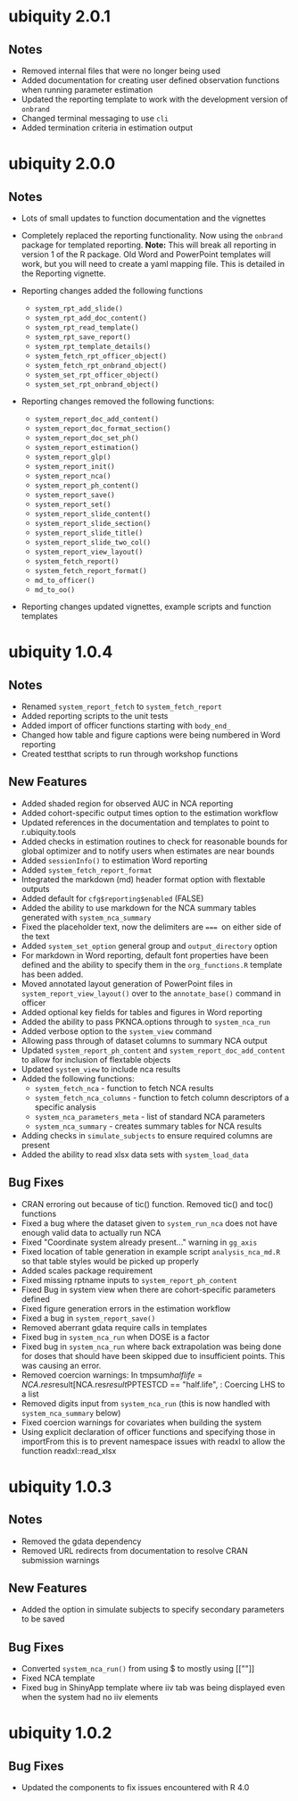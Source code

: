 # ubiquity 2.0.1

## Notes
- Removed internal files that were no longer being used
- Added documentation for creating user defined observation functions when running parameter estimation
- Updated the reporting template to work with the development version of `onbrand`
- Changed terminal messaging to use `cli`
- Added termination criteria in estimation output

# ubiquity 2.0.0

## Notes
- Lots of small updates to function documentation and the vignettes

- Completely replaced the reporting functionality. Now using the `onbrand` package for templated reporting.  **Note:** This will break all reporting in  version 1 of the R package. Old Word and PowerPoint templates will work, but you will need to create a yaml mapping file. This is detailed in the Reporting vignette.

- Reporting changes added the following functions
  - `system_rpt_add_slide()`
  - `system_rpt_add_doc_content()`
  - `system_rpt_read_template()`
  - `system_rpt_save_report()`
  - `system_rpt_template_details()`
  - `system_fetch_rpt_officer_object()`
  - `system_fetch_rpt_onbrand_object()`
  - `system_set_rpt_officer_object()`
  - `system_set_rpt_onbrand_object()`

- Reporting changes removed the following functions:
  - `system_report_doc_add_content()`
  - `system_report_doc_format_section()`
  - `system_report_doc_set_ph()`
  - `system_report_estimation()`
  - `system_report_glp()`
  - `system_report_init()`
  - `system_report_nca()`
  - `system_report_ph_content()`
  - `system_report_save()`
  - `system_report_set()`
  - `system_report_slide_content()`
  - `system_report_slide_section()`
  - `system_report_slide_title()`
  - `system_report_slide_two_col()`
  - `system_report_view_layout()`
  - `system_fetch_report()`
  - `system_fetch_report_format()`
  - `md_to_officer()`
  - `md_to_oo()`

- Reporting changes updated vignettes, example scripts and function templates

# ubiquity 1.0.4

## Notes
- Renamed `system_report_fetch` to `system_fetch_report`
- Added reporting scripts to the unit tests
- Added import of officer functions starting with `body_end_`
- Changed how table and figure captions were being numbered in Word reporting
- Created testthat scripts to run through workshop functions

## New Features
- Added shaded region for observed AUC in NCA reporting
- Added cohort-specific output times option to the estimation workflow
- Updated references in the documentation and templates to point to r.ubiquity.tools
- Added checks in estimation routines to check for reasonable bounds for
  global optimizer and to notify users when estimates are near bounds
- Added `sessionInfo()` to estimation Word reporting
- Added `system_fetch_report_format`
- Integrated the markdown (md) header format option with flextable outputs
- Added default for `cfg$reporting$enabled` (FALSE)
- Added the ability to use markdown for the NCA summary tables generated with `system_nca_summary`
- Fixed the placeholder text, now the delimiters are `=== `on either side of the text
- Added `system_set_option` general group and `output_directory` option
- For markdown in Word reporting, default font properties have been defined
  and the ability to specify them in the `org_functions.R` template has been
  added. 
- Moved annotated layout generation of PowerPoint files in
  `system_report_view_layout()` over to the `annotate_base()` command in officer
- Added optional key fields for tables and figures in Word reporting 
- Added the ability to pass PKNCA.options through to `system_nca_run`
- Added verbose option to the `system_view` command
- Allowing pass through of dataset columns to summary NCA output
- Updated `system_report_ph_content` and `system_report_doc_add_content` to allow for inclusion of flextable objects
- Updated `system_view` to include nca results
- Added the following functions: 
  - `system_fetch_nca` - function to fetch NCA results
  - `system_fetch_nca_columns` - function to fetch column descriptors of a specific analysis
  - `system_nca_parameters_meta` - list of standard NCA parameters
  - `system_nca_summary` - creates summary tables for NCA results
- Adding checks in `simulate_subjects` to ensure required columns are present
- Added the ability to read xlsx data sets with `system_load_data`

## Bug Fixes
- CRAN erroring out because of tic() function. Removed tic() and toc()
  functions
- Fixed a bug where the dataset given to `system_run_nca` does not have enough
  valid data to actually run NCA
- Fixed "Coordinate system already present..."  warning in `gg_axis`
- Fixed location of table generation in example script `analysis_nca_md.R` so
  that table styles would be picked up properly
- Added scales package requirement
- Fixed missing rptname inputs to `system_report_ph_content`
- Fixed Bug in system view when there are cohort-specific parameters defined
- Fixed figure generation errors in the estimation workflow
- Fixed a bug in `system_report_save()`
- Removed aberrant gdata require calls in templates
- Fixed bug in `system_nca_run` when DOSE is a factor 
- Fixed bug in `system_nca_run` where back extrapolation was being done for doses that should have been skipped due to insufficient points. This was causing an error.
- Removed coercion warnings: In tmpsum$halflife = NCA.res$result[NCA.res$result$PPTESTCD == "half.life",  : Coercing LHS to a list
- Removed digits input from `system_nca_run` (this is now handled with `system_nca_summary` below)
- Fixed coercion warnings for covariates when building the system
- Using explicit declaration of officer functions and specifying those in importFrom this is to prevent namespace issues with readxl to allow the function readxl::read_xlsx

# ubiquity 1.0.3

## Notes
- Removed the gdata dependency
- Removed URL redirects from documentation to resolve CRAN submission warnings

## New Features
- Added the option in simulate subjects to specify secondary parameters to be
  saved 

## Bug Fixes
- Converted `system_nca_run()` from using $ to mostly using [[""]]
- Fixed NCA template
- Fixed bug in ShinyApp template where iiv tab was being displayed even when
  the system had no iiv elements

# ubiquity 1.0.2

## Bug Fixes
- Updated the components to fix issues encountered with R 4.0

